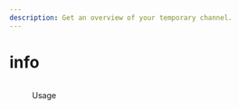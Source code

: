 ```yaml
---
description: Get an overview of your temporary channel.
---
```


# info

<figure><img src="../../.gitbook/assets/image (65).png" alt=""><figcaption><p>Usage</p></figcaption></figure>
